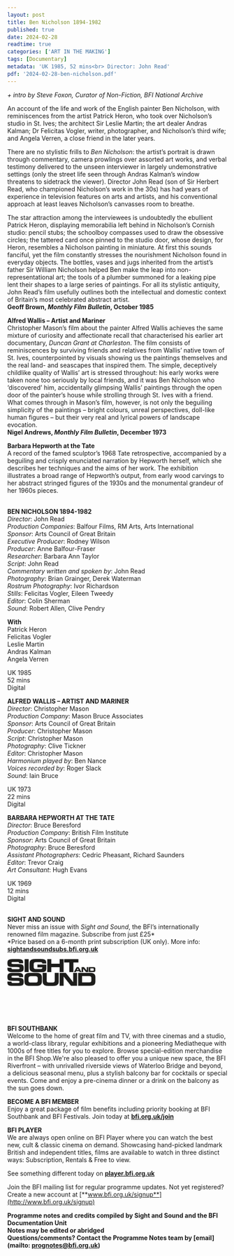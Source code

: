 ```yaml
---
layout: post
title: Ben Nicholson 1894-1982
published: true
date: 2024-02-28
readtime: true
categories: ['ART IN THE MAKING']
tags: [Documentary]
metadata: 'UK 1985, 52 mins<br> Director: John Read'
pdf: '2024-02-28-ben-nicholson.pdf'
---
```


_+ intro by Steve Foxon, Curator of Non-Fiction, BFI National Archive_

An account of the life and work of the English painter Ben Nicholson, with reminiscences from the artist Patrick Heron, who took over Nicholson’s studio in St. Ives; the architect Sir Leslie Martin; the art dealer Andras Kalman;  Dr Felicitas Vogler, writer, photographer, and Nicholson’s third wife; and Angela Verren, a close friend in the later years.

There are no stylistic frills to _Ben Nicholson_: the artist’s portrait is drawn through commentary, camera prowlings over assorted art works, and verbal testimony delivered to the unseen interviewer in largely undemonstrative settings (only the street life seen through Andras Kalman’s window threatens to sidetrack the viewer). Director John Read (son of Sir Herbert Read, who championed Nicholson’s work in the 30s) has had years of experience in television features on arts and artists, and his conventional approach at least leaves Nicholson’s canvasses room to breathe.

The star attraction among the interviewees is undoubtedly the ebullient Patrick Heron, displaying memorabilia left behind in Nicholson’s Cornish studio: pencil stubs; the schoolboy compasses used to draw the obsessive circles; the tattered card once pinned to the studio door, whose design, for Heron, resembles a Nicholson painting in miniature. At first this sounds fanciful, yet the film constantly stresses the nourishment Nicholson found in everyday objects. The bottles, vases and jugs inherited from the artist’s father Sir William Nicholson helped Ben make the leap into non-representational art; the tools of a plumber summoned for a leaking pipe lent their shapes to a large series of paintings. For all its stylistic antiquity, John Read’s film usefully outlines both the intellectual and domestic context of Britain’s most celebrated abstract artist.  
**Geoff Brown, _Monthly Film Bulletin_, October 1985**

**Alfred Wallis – Artist and Mariner**  
Christopher Mason’s film about the painter Alfred Wallis achieves the same mixture of curiosity and affectionate recall that characterised his earlier art documentary, _Duncan Grant at Charleston_. The film consists of reminiscences by surviving friends and relatives from Wallis’ native town of St. Ives, counterpointed by visuals showing us the paintings themselves and the real land- and seascapes that inspired them. The simple, deceptively childlike quality of Wallis’ art is stressed throughout: his early works were taken none too seriously by local friends, and it was Ben Nicholson who ‘discovered’ him, accidentally glimpsing Wallis’ paintings through the open door of the painter’s house while strolling through St. Ives with a friend. What comes through in Mason’s film, however, is not only the beguiling simplicity of the paintings – bright colours, unreal perspectives, doll-like human figures – but their very real and lyrical powers of landscape evocation.  
**Nigel Andrews, _Monthly Film Bulletin_, December 1973**

**Barbara Hepworth at the Tate**  
A record of the famed sculptor’s 1968 Tate retrospective, accompanied by a beguiling and crisply enunciated narration by Hepworth herself, which she describes her techniques and the aims of her work. The exhibition illustrates a broad range of Hepworth’s output, from early wood carvings to her abstract stringed figures of the 1930s and the monumental grandeur of her 1960s pieces.
<br><br>

**BEN NICHOLSON 1894-1982**  
_Director_: John Read  
_Production Companies_: Balfour Films, RM Arts,  Arts International  
_Sponsor_: Arts Council of Great Britain  
_Executive Producer_: Rodney Wilson  
_Producer_: Anne Balfour-Fraser  
_Researcher_: Barbara Ann Taylor  
_Script_: John Read  
_Commentary written and spoken by_: John Read  
_Photography_: Brian Grainger, Derek Waterman  
_Rostrum Photography_: Ivor Richardson  
_Stills_: Felicitas Vogler, Eileen Tweedy  
_Editor_: Colin Sherman  
_Sound_: Robert Allen, Clive Pendry

**With**  
Patrick Heron  
Felicitas Vogler  
Leslie Martin  
Andras Kalman  
Angela Verren

UK 1985  
52 mins  
Digital

**ALFRED WALLIS – ARTIST AND MARINER**  
_Director_: Christopher Mason  
_Production Company_: Mason Bruce Associates  
_Sponsor_: Arts Council of Great Britain  
_Producer_: Christopher Mason  
_Script_: Christopher Mason  
_Photography_: Clive Tickner  
_Editor_: Christopher Mason  
_Harmonium played by_: Ben Nance  
_Voices recorded by_: Roger Slack  
_Sound_: Iain Bruce

UK 1973  
22 mins  
Digital

**BARBARA HEPWORTH AT THE TATE**  
_Director_: Bruce Beresford  
_Production Company_: British Film Institute  
_Sponsor_: Arts Council of Great Britain  
_Photography_: Bruce Beresford  
_Assistant Photographers_: Cedric Pheasant,  Richard Saunders  
_Editor_: Trevor Craig  
_Art Consultant_: Hugh Evans

UK 1969  
12 mins  
Digital
<br><br>

**SIGHT AND SOUND**<br>
Never miss an issue with _Sight and Sound_, the BFI’s internationally renowned film magazine. Subscribe from just £25*<br>
*Price based on a 6-month print subscription (UK only). More info: [**sightandsoundsubs.bfi.org.uk**](https://sightandsoundsubs.bfi.org.uk/subscribe)

<img style="float: left;" src="/img/sight-and-sound.jpg" width="40%" height="40%"><br><br><br><br><br><br><br><br>

**BFI SOUTHBANK**  
Welcome to the home of great film and TV, with three cinemas and a studio, a world-class library, regular exhibitions and a pioneering Mediatheque with 1000s of free titles for you to explore. Browse special-edition merchandise in the BFI Shop.We&#39;re also pleased to offer you a unique new space, the BFI Riverfront – with unrivalled riverside views of Waterloo Bridge and beyond, a delicious seasonal menu, plus a stylish balcony bar for cocktails or special events. Come and enjoy a pre-cinema dinner or a drink on the balcony as the sun goes down.  

**BECOME A BFI MEMBER**  
Enjoy a great package of film benefits including priority booking at BFI Southbank and BFI Festivals. Join today at [**bfi.org.uk/join**](http://www.bfi.org.uk/join)  

**BFI PLAYER**  
 We are always open online on BFI Player where you can watch the best new, cult &amp; classic cinema on demand. Showcasing hand-picked landmark British and independent titles, films are available to watch in three distinct ways: Subscription, Rentals &amp; Free to view.  

See something different today on [**player.bfi.org.uk**](https://player.bfi.org.uk)  

Join the BFI mailing list for regular programme updates. Not yet registered? Create a new account at [**www.bfi.org.uk/signup**](http://www.bfi.org.uk/signup)

**Programme notes and credits compiled by Sight and Sound and the BFI Documentation Unit  
Notes may be edited or abridged  
Questions/comments? Contact the Programme Notes team by [email](mailto: prognotes@bfi.org.uk)**

<!--stackedit_data:
eyJoaXN0b3J5IjpbMTg2NzEyNDQ4NV19
-->
